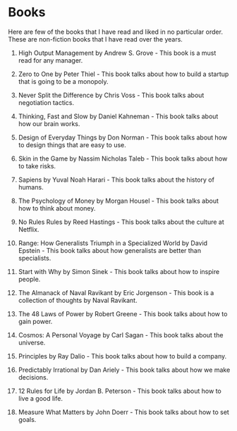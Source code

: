 # Books

Here are few of the books that I have read and liked in no particular order. These are non-fiction books that I have read over the years.

1. High Output Management by Andrew S. Grove - This book is a must read for any manager.

2. Zero to One by Peter Thiel - This book talks about how to build a startup that is going to be a monopoly.

3. Never Split the Difference by Chris Voss - This book talks about negotiation tactics.

4. Thinking, Fast and Slow by Daniel Kahneman - This book talks about how our brain works.

5. Design of Everyday Things by Don Norman - This book talks about how to design things that are easy to use.

6. Skin in the Game by Nassim Nicholas Taleb - This book talks about how to take risks.

7. Sapiens by Yuval Noah Harari - This book talks about the history of humans.

8. The Psychology of Money by Morgan Housel - This book talks about how to think about money.

9. No Rules Rules by Reed Hastings - This book talks about the culture at Netflix.

10. Range: How Generalists Triumph in a Specialized World by David Epstein - This book talks about how generalists are better than specialists.

11. Start with Why by Simon Sinek - This book talks about how to inspire people.

12. The Almanack of Naval Ravikant by Eric Jorgenson - This book is a collection of thoughts by Naval Ravikant.

13. The 48 Laws of Power by Robert Greene - This book talks about how to gain power.

14. Cosmos: A Personal Voyage by Carl Sagan - This book talks about the universe.

15. Principles by Ray Dalio - This book talks about how to build a company.

16. Predictably Irrational by Dan Ariely - This book talks about how we make decisions.

17. 12 Rules for Life by Jordan B. Peterson - This book talks about how to live a good life.

18. Measure What Matters by John Doerr - This book talks about how to set goals.
